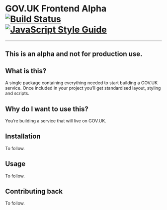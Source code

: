 GOV.UK Frontend Alpha [![Build Status](https://travis-ci.org/alphagov/govuk_frontend_alpha.svg?branch=master)](https://travis-ci.org/alphagov/govuk_frontend_alpha) [![JavaScript Style Guide](https://img.shields.io/badge/code%20style-standard-brightgreen.svg)](http://standardjs.com/)
=====================

---
This is an alpha and not for production use.
---

## What is this?

A single package containing everything needed to start building a GOV.UK service. Once included in your project you’ll get standardised layout, styling and scripts.

## Why do I want to use this?

You’re building a service that will live on GOV.UK.

## Installation

To follow.

## Usage

To follow.

## Contributing back

To follow.
